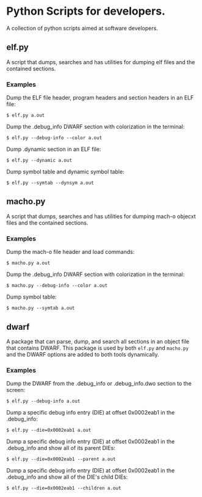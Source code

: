 # Python Scripts for developers.

A collection of python scripts aimed at software developers. 

## elf.py

A script that dumps, searches and has utilities for dumping elf files and the 
contained sections.

### Examples
Dump the ELF file header, program headers and section headers in an ELF file:
```
$ elf.py a.out
```
Dump the .debug_info DWARF section with colorization in the terminal:
```
$ elf.py --debug-info --color a.out
```
Dump .dynamic section in an ELF file:
```
$ elf.py --dynamic a.out
```
Dump symbol table and dynamic symbol table:
```
$ elf.py --symtab --dynsym a.out
```

## macho.py

A script that dumps, searches and has utilities for dumping mach-o objecxt 
files and the contained sections.

### Examples
Dump the mach-o file header and load commands:
```
$ macho.py a.out
```
Dump the .debug_info DWARF section with colorization in the terminal:
```
$ macho.py --debug-info --color a.out
```
Dump symbol table:
```
$ macho.py --symtab a.out
```

## dwarf

A package that can parse, dump, and search all sections in an object file that
contains DWARF. This package is used by both `elf.py` and `macho.py` and the 
DWARF options are added to both tools dynamically.

### Examples
Dump the DWARF from the .debug_info or .debug_info.dwo section to the screen:
```
$ elf.py --debug-info a.out
```
Dump a specific debug info entry (DIE) at offset 0x0002eab1 in the .debug_info:
```
$ elf.py --die=0x0002eab1 a.out
```
Dump a specific debug info entry (DIE) at offset 0x0002eab1 in the .debug_info 
and show all of its parent DIEs:
```
$ elf.py --die=0x0002eab1 --parent a.out
```
Dump a specific debug info entry (DIE) at offset 0x0002eab1 in the .debug_info 
and show all of the DIE's child DIEs:
```
$ elf.py --die=0x0002eab1 --children a.out
```
